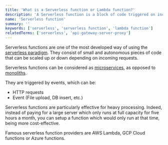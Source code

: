 ```yaml
---
title: 'What is a Serverless function or Lambda function?'
description: 'A Serverless function is a block of code triggered on incoming requests which executes application logic.'
name: 'Serverless function'
summary: ''
keywords: ['serverless', 'serverless function', 'lambda function']
relatedTerms: ['serverless', 'api-gateway-server-proxy']
---
```


Serverless functions are one of the most developed way of using the [serverless paradigm](#serverless 'What is Serverless?'). They consist of small and autonomous pieces of code that can be scaled up or down depending on incoming requests.

Serverless functions can be considered as [microservices](#microservice-architecture 'What is a Microservice architecture?'), as opposed to [monoliths](#monolith-architecture 'What is a Monolith architecture?').

They are triggered by events, which can be:

- HTTP requests
- Event (File upload, DB insert, etc.)

Serverless functions are particularly effective for heavy processing. Indeed, instead of paying for a large server which only runs at full capacity for five hours a month, you can setup a function which would only run at that time, being more cost-effective.

Famous serverless function providers are AWS Lambda, GCP Cloud functions or Azure functions.

